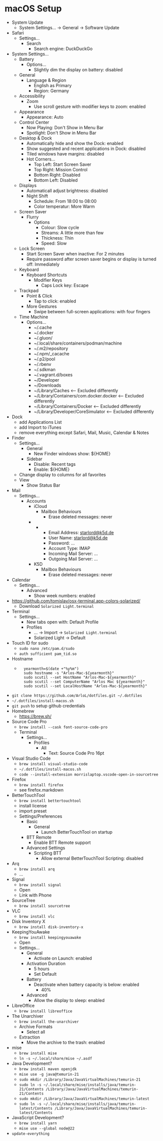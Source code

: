 # macOS Setup

* System Update
    * System Settings… -> General -> Software Update
* Safari
    * Settings…
        * Search
            * Search engine: DuckDuckGo
* System Settings…
    * Battery
        * Options…
            * Slightly dim the display on battery: disabled
    * General
        * Language & Region
            * English as Primary
            * Region: Germany
    * Accessibility
        * Zoom
            * Use scroll gesture with modifier keys to zoom: enabled
    * Appearance
        * Appearance: Auto
    * Control Center
        * Now Playing: Don't Show in Menu Bar
        * Spotlight: Don't Show in Menu Bar
    * Desktop & Dock
        * Automatically hide and show the Dock: enabled
        * Show suggested and recent applications in Dock: disabled
        * Tiled windows have margins: disabled
        * Hot Corners…
            * Top Left: Start Screen Saver
            * Top Right: Mission Control
            * Bottom Right: Disabled
            * Bottom Left: Disabled
    * Displays
        * Automaticall adjust brightness: disabled
        * Night Shift
            * Schedule: From 18:00 to 08:00
            * Color temperatur: More Warm
    * Screen Saver
        * Flurry
            * Options
                * Colour: Slow cycle
                * Streams: A little more than few
                * Thickness: Thin
                * Speed: Slow
    * Lock Screen
        * Start Screen Saver when inactive: For 2 minutes
        * Require password after screen saver begins or display is turned off: Immediately
    * Keyboard
        * Keyboard Shortcuts
            * Modifier Keys
                * Caps Lock key: Escape
    * Trackpad
        * Point & Click
            * Tap to click: enabled
        * More Gestures
            * Swipe between full-screen applications: with four fingers
    * Time Machine
        * Options…
            * ~/.cache
            * ~/.docker
            * ~/.gluon/
            * ~/.local/share/containers/podman/machine
            * ~/.m2/repository
            * ~/.npm/_cacache
            * ~/.p2/pool
            * ~/.rbenv
            * ~/.sdkman
            * ~/.vagrant.d/boxes
            * ~/Developer
            * ~/Downloads
            * ~/Library/Caches <-- Excluded differently
            * ~/Library/Containers/com.docker.docker <-- Excluded differently
            * ~/Library/Containers/Docker <-- Excluded differently
            * ~/Library/Developer/CoreSimulator <-- Excluded differently
* Dock
    * add Applications List
    * add Import to iTunes
    * remove everything except Safari, Mail, Music, Calendar & Notes
* Finder
    * Settings…
        * General
            * New Finder windows show: ${HOME}
        * Sidebar
            * Disable: Recent tags
            * Enable: ${HOME}
    * Change display to columns for all favorites
    * View
        * Show Status Bar
* Mail
    * Settings…
        * Accounts
            * iCloud
                * Mailbox Behaviours
                    * Erase deleted messages: never
            * +
                * Email Address: starlord@k5d.de
                * User Name: starlord@k5d.de
                * Password: …
                * Account Type: IMAP
                * Incoming Mail Server: …
                * Outgoing Mail Server: …
            * K5D
                * Mailbox Behaviours
                    * Erase deleted messages: never
* Calendar
    * Settings…
        * Advanced
            * Show week numbers: enabled
* https://github.com/tomislav/osx-terminal.app-colors-solarized/
    * Download `Solarized Light.terminal`
* Terminal
    * Settings…
        * New tabs open with: Default Profile
        * Profiles
            * … -> Import -> `Solarized Light.terminal`
            * Solarized Light -> Default
* Touch ID for sudo
    * `sudo nano /etc/pam.d/sudo`
    * `auth sufficient pam_tid.so`
* Hostname
    * ```
        yearmonth=$(date +"%y%m")
        sudo hostname -s "Arlos-Mac-${yearmonth}"
        sudo scutil --set HostName "Arlos-Mac-${yearmonth}"
        sudo scutil --set ComputerName "Arlos Mac ${yearmonth}"
        sudo scutil --set LocalHostName "Arlos-Mac-${yearmonth}"
      ```
* `git clone https://github.com/ArloL/dotfiles.git ~/.dotfiles`
* `~/.dotfiles/install-macos.sh`
* `git push` to setup github credentials
* Homebrew
    * https://brew.sh/
* Source Code Pro
    * `brew install --cask font-source-code-pro`
    * Terminal
        * Settings…
            * Profiles
                * All
                    * Text: Source Code Pro 16pt
* Visual Studio Code
    * `brew install visual-studio-code`
    * `~/.dotfiles/install-macos.sh`
    * `code --install-extension morrislaptop.vscode-open-in-sourcetree`
* Firefox
    * `brew install firefox`
    * see firefox.markdown
* BetterTouchTool
    * `brew install bettertouchtool`
    * install license
    * import preset
    * Settings/Preferences
        * Basic
            * General
                * Launch BetterTouchTool on startup
        * BTT Remote
            * Enable BTT Remote support
        * Advanced Settings
            * Scripting BTT
                * Allow external BetterTouchTool Scripting: disabled
* Arq
    * `brew install arq`
    *   …
* Signal
    * `brew install signal`
    * Open
    * Link with Phone
* SourceTree
    * `brew install sourcetree`
* VLC
    * `brew install vlc`
* Disk Inventory X
    * `brew install disk-inventory-x`
* KeepingYouAwake
    * `brew install keepingyouawake`
    * Open
    * Settings…
        * General
            * Activate on Launch: enabled
        * Activation Duration
            * 5 hours
            * Set Default
        * Battery
            * Deactivate when battery capacity is below: enabled
                * 40%
        * Advanced
            * Allow the display to sleep: enabled
* LibreOffice
    * `brew install libreoffice`
* The Unarchiver
    * `brew install the-unarchiver`
    * Archive Formats
        * Select all
    * Extraction
        * Move the archive to the trash: enabled
* mise
    * `brew install mise`
    * `ln -s ~/.local/share/mise ~/.asdf`
* Java Development?
    * `brew install maven openjdk`
    * `mise use -g java@temurin-21`
    * `sudo mkdir /Library/Java/JavaVirtualMachines/temurin-21`
    * `sudo ln -s ~/.local/share/mise/installs/java/temurin-21/Contents /Library/Java/JavaVirtualMachines/temurin-21/Contents`
    * `sudo mkdir /Library/Java/JavaVirtualMachines/temurin-latest`
    * `sudo ln -s ~/.local/share/mise/installs/java/temurin-latest/Contents /Library/Java/JavaVirtualMachines/temurin-latest/Contents`
* JavaScript Development?
    * `brew install yarn`
    * `mise use --global node@22`
* `update-everything`
